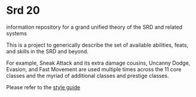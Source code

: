 Srd 20
======

information repository for a grand unified theory of the SRD and related systems

This is a project to generically describe the set of available abilities, feats, and skills in the SRD and beyond.

For example, Sneak Attack and its extra damage cousins, Uncanny Dodge, Evasion, and Fast Movement are used multiple times across the 11 core classes and the myriad of additional classes and prestige classes.

Please refer to the [style guide](docs/Readme.md#style-guide)
